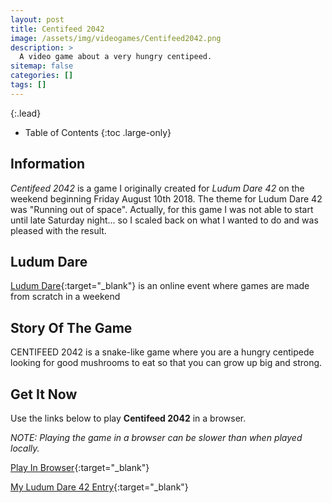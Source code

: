 ```yaml
---
layout: post
title: Centifeed 2042
image: /assets/img/videogames/Centifeed2042.png
description: >
  A video game about a very hungry centipeed.
sitemap: false
categories: []
tags: []
---
```


{:.lead}

- Table of Contents
{:toc .large-only}

## Information

*Centifeed 2042* is a game I originally created for *Ludum Dare 42* on the weekend beginning Friday August 10th 2018.  The theme for Ludum Dare 42 was "Running out of space".  Actually, for this game I was not able to start until late Saturday night... so I scaled back on what I wanted to do and was pleased with the result.

## Ludum Dare

[Ludum Dare](https://ldjam.com/){:target="_blank"} is an online event where games are made from scratch in a weekend

## Story Of The Game

CENTIFEED 2042 is a snake-like game where you are a hungry centipede looking for good mushrooms to eat so that you can grow up big and strong.
 
 ## Get It Now

Use the links below to play **Centifeed 2042** in a browser.

*NOTE:  Playing the game in a browser can be slower than when played locally.*

[Play In Browser](https://jeffreychaplin.github.io/LudumDare42_Centifeed2042/){:target="_blank"}

[My Ludum Dare 42 Entry](https://ldjam.com/events/ludum-dare/42/centifeed-2042){:target="_blank"}
